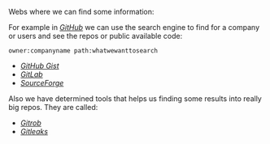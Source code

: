 Webs where we can find some information:


For example in [_GitHub_](https://github.com/) we can use the search engine to find for a company or users and see the repos or public available code:
```
owner:companyname path:whatwewanttosearch
```

- [_GitHub Gist_](https://gist.github.com/)
- [_GitLab_](https://about.gitlab.com/)
- [_SourceForge_](https://sourceforge.net/)


Also we have determined tools that helps us finding some results into really big repos. They are called:
- [_Gitrob_](https://github.com/michenriksen/gitrob) 
- [_Gitleaks_](https://github.com/zricethezav/gitleaks)